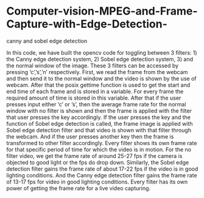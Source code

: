 # Computer-vision-MPEG-and-Frame-Capture-with-Edge-Detection-
canny and sobel edge detection

In this code, we have built the opencv code for toggling between 3 filters: 1) 
the Canny edge detection system, 2) Sobel edge detection system, 3) and the 
normal window of the image. These 3 filters can be accessed by pressing 
‘c’,’s’,’n’ respectively. First, we read the frame from the webcam and then 
send it to the normal window and the video is shown by the use of webcam. 
After that the posix gettime function is used to get the start and end time of 
each frame and is stored in a variable. For every frame the required amount 
of time is stored in this variable. After that if the user presses input either ‘c’
or ’s’, then the average frame rate for the normal window with no filter is 
shown and then the frame is applied with the filter that user presses the key 
accordingly. If the user presses the key and the function of Sobel edge 
detection is called, the frame image is applied with Sobel edge detection filter 
and that video is shown with that filter through the webcam. And if the user 
presses another key then the frame is transformed to other filter accordingly. 
Every filter shows its own frame rate for that specific period of time for 
which the video is in motion. For the no filter video, we get the frame rate of 
around 25-27 fps if the camera is objected to good light or the fps do drop 
down. Similarly, the Sobel edge detection filter gains the frame rate of about 
17-22 fps if the video is in good lighting conditions. And the Canny edge 
detection filter gains the frame rate of 13-17 fps for video in good lighting 
conditions. Every filter has its own power of getting the frame rate for a live 
video capturing.
